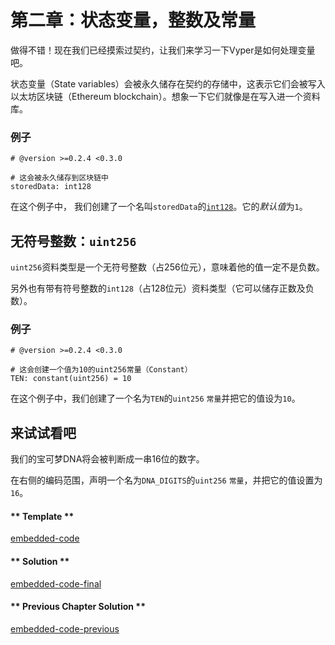 <!-- Add translation for the following page: https://vyper.fun/#/1/state_vars_and_ints
Do NOT change the code below. The below code runs the code editor -->

# 第二章：状态变量，整数及常量

做得不错！现在我们已经摸索过契约，让我们来学习一下Vyper是如何处理变量吧。

状态变量（State variables）会被永久储存在契约的存储中，这表示它们会被写入以太坊区块链（Ethereum blockchain）。想象一下它们就像是在写入进一个资料库。

### 例子

```vyper
# @version >=0.2.4 <0.3.0

# 这会被永久储存到区块链中
storedData: int128
```

在这个例子中， 我们创建了一个名叫`storedData`的[`int128`](https://vyper.readthedocs.io/en/stable/types.html#signed-integer-128-bit)。它的*默认值*为`1`。

## 无符号整数：`uint256`

`uint256`资料类型是一个无符号整数（占256位元），意味着他的值一定不是负数。

另外也有带有符号整数的`int128`（占128位元）资料类型（它可以储存正数及负数）。

### 例子

```vyper
# @version >=0.2.4 <0.3.0

# 这会创建一个值为10的uint256常量（Constant）
TEN: constant(uint256) = 10
```

在这个例子中，我们创建了一个名为`TEN`的`uint256` `常量`并把它的值设为`10`。

## 来试试看吧

我们的宝可梦DNA将会被判断成一串16位的数字。

在右侧的编码范围，声明一个名为`DNA_DIGITS`的`uint256` `常量`，并把它的值设置为`16`。

<!-- tabs:start -->

#### ** Template **

[embedded-code](../../assets/1/1.2-template-code.vy ':include :type=code embed-template')

#### ** Solution **

[embedded-code-final](../../assets/1/1.2-finished-code.vy ':include :type=code embed-final')

#### ** Previous Chapter Solution **

[embedded-code-previous](../../assets/1/1.1-finished-code.vy ':include :type=code embed-previous')

<!-- tabs:end -->
